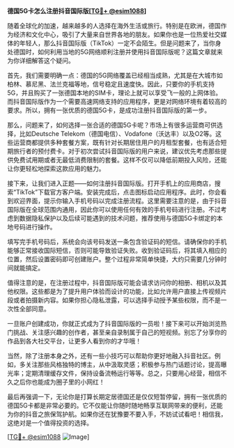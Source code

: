 **德国5G卡怎么注册抖音国际版[[TG💪+ @esim1088](https://t.me/s/esim1088)]**

随着全球化的加速，越来越多的人选择在海外生活或旅行。特别是在欧洲，德国作为经济和文化中心，吸引了大量来自世界各地的朋友。如果你也是一位热爱社交媒体的年轻人，那么抖音国际版（TikTok）一定不会陌生。但是问题来了，当你身处德国时，如何利用当地的5G网络顺利注册并使用抖音国际版呢？这篇文章就来为你详细解答这个疑问。

首先，我们需要明确一点：德国的5G网络覆盖已经相当成熟，尤其是在大城市如柏林、慕尼黑、法兰克福等地，信号稳定且速度快。因此，只要你的手机支持5G，并且购买了一张德国本地的SIM卡，理论上就可以享受飞一般的上网体验。而抖音国际版作为一个需要高速网络支持的应用程序，更是对网络环境有着较高的要求。所以，拥有一张优质的德国5G卡，是成功注册抖音国际版的第一步。

那么，问题来了，如何选择一张合适的德国5G卡呢？市场上有很多运营商可供选择，比如Deutsche Telekom（德国电信）、Vodafone（沃达丰）以及O2等。这些运营商都提供多种套餐方案，既有针对长期居住用户的月租型套餐，也有适合短期旅行者的预付费卡。对于初次尝试抖音国际版的用户来说，建议优先考虑那些提供免费试用期或者无最低消费限制的套餐。这样不仅可以降低前期投入风险，还能让你更轻松地探索这款应用的魅力。

接下来，让我们进入正题——如何注册抖音国际版。打开手机上的应用商店，搜索“TikTok”下载官方客户端。安装完成后，点击图标启动应用程序。此时，你会看到欢迎界面，提示你输入手机号码以完成注册流程。这里需要注意的是，由于抖音国际版在全球范围内通用，因此你可以使用任何有效的手机号码进行注册。不过考虑到数据隐私保护以及后续可能遇到的技术问题，推荐使用与德国5G卡绑定的本地号码进行操作。

填写完手机号码后，系统会向该号码发送一条包含验证码的短信。请确保你的手机能够正常接收国际短信，否则可能导致验证失败。收到验证码后，将其填入相应的位置，然后设置密码即可创建账户。整个过程非常简单快捷，大约只需要几分钟时间就能搞定。

值得注意的是，在注册过程中，抖音国际版可能会请求访问你的相册、相机以及其他权限。这些都是为了提升用户体验而设计的功能，比如允许用户直接上传视频片段或者拍摄新内容。如果你担心隐私泄露，可以选择手动授予某些权限，而不是一次性全部同意。

一旦账户创建成功，你就正式成为了抖音国际版的一员啦！接下来可以开始浏览热门挑战、关注感兴趣的创作者，甚至亲自录制属于自己的短视频。别忘了分享你的作品到各大社交平台，让更多人看到你的才华哦！

当然，除了注册本身之外，还有一些小技巧可以帮助你更好地融入抖音社区。例如，多关注那些风格独特的博主，从中汲取灵感；积极参与热门话题讨论，提高曝光率；定期清理缓存文件，保持设备流畅运行等等。总之，只要用心经营，相信不久之后你也能成为圈子里的小网红！

最后再强调一下，无论你是打算长期定居德国还是仅仅短暂停留，拥有一张优质的德国5G卡都是非常必要的。它不仅能让你随时随地畅享互联网带来的便利，还能为你的抖音之旅保驾护航。如果你还在犹豫要不要入手，不妨试试看吧！相信我，这绝对是一个值得投资的选择。

[[TG💪+ @esim1088](https://t.me/s/esim1088) ![Image](https://i.postimg.cc/4NQfJmqS/Snipaste-2025-05-13-00-14-12.png)]